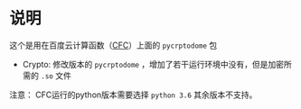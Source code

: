 # 说明
这个是用在百度云计算函数（[CFC](https://cloud.baidu.com/product-price/cfc.html)）上面的 `pycrptodome` 包
- Crypto: 修改版本的 `pycrptodome` ，增加了若干运行环境中没有，但是加密所需的 `.so` 文件

注意：
  CFC运行的python版本需要选择 `python 3.6` 其余版本不支持。

